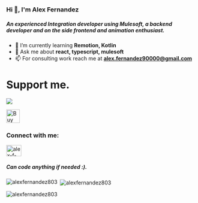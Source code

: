 

<h3 align="left">Hi 👋, I'm Alex Fernandez</h3>
<h5 align="left">An experienced Integration developer using Mulesoft, a backend developer and on the side frontend and animation enthusiast.</h5>

- 🌱 I’m currently learning **Remotion, Kotlin** 
- 💬 Ask me about **react, typescript, mulesoft**
- 📫 For consulting work reach me at **alex.fernandez90000@gmail.com**

# Support me.
<p>
<a href="https://www.buymeacoffee.com/alexfernandez"><img src="https://img.buymeacoffee.com/button-api/?text=Buy me a coffee&emoji=&slug=alexfernandez&button_colour=FFDD00&font_colour=000000&font_family=Cookie&outline_colour=000000&coffee_colour=ffffff" /></a>
</p>
<a href='https://ko-fi.com/Y8Y8I8R7D' target='_blank'><img height='36' style='border:0px;height:36px;' src='https://storage.ko-fi.com/cdn/kofi2.png?v=3' border='0' alt='Buy Me a Coffee at ko-fi.com' /></a>

<h3 align="left">Connect with me:</h3>
<p align="left">
<a href="https://linkedin.com/in/alex-f-17a5bb56" target="blank"><img align="center" src="https://raw.githubusercontent.com/rahuldkjain/github-profile-readme-generator/master/src/images/icons/Social/linked-in-alt.svg" alt="alex-f-17a5bb56" height="30" width="40" /></a>
</p>

<h5 align="left">Can code anything if needed :).</h5>

<p><img align="left" src="https://github-readme-stats.vercel.app/api/top-langs?username=alexfernandez803&show_icons=true&locale=en&layout=compact" alt="alexfernandez803" /></p>

<p>&nbsp;<img align="center" src="https://github-readme-stats.vercel.app/api?username=alexfernandez803&show_icons=true&locale=en" alt="alexfernandez803" /></p>

<p><img align="center" src="https://github-readme-streak-stats.herokuapp.com/?user=alexfernandez803&" alt="alexfernandez803" /></p>
